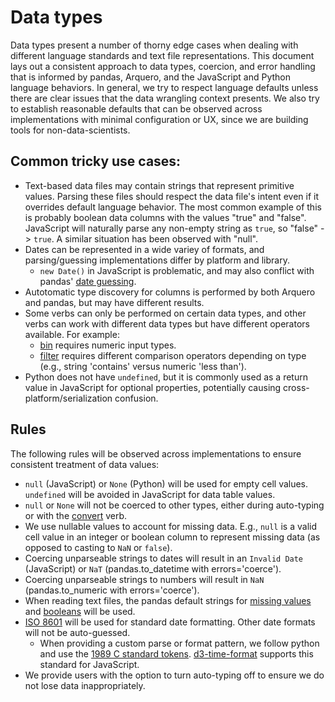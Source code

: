 # Data types 
Data types present a number of thorny edge cases when dealing with different language standards and text file representations. This document lays out a consistent approach to data types, coercion, and error handling that is informed by pandas, Arquero, and the JavaScript and Python language behaviors. In general, we try to respect language defaults unless there are clear issues that the data wrangling context presents. We also try to establish reasonable defaults that can be observed across implementations with minimal configuration or UX, since we are building tools for non-data-scientists.

## Common tricky use cases:
- Text-based data files may contain strings that represent primitive values. Parsing these files should respect the data file's intent even if it overrides default language behavior. The most common example of this is probably boolean data columns with the values "true" and "false". JavaScript will naturally parse any non-empty string as `true`, so "false" -> `true`. A similar situation has been observed with "null".
- Dates can be represented in a wide variey of formats, and parsing/guessing implementations differ by platform and library.
  - `new Date()` in JavaScript is problematic, and may also conflict with pandas' [date guessing](https://pandas.pydata.org/pandas-docs/stable/user_guide/io.html?highlight=date#date-handling).
- Autotomatic type discovery for columns is performed by both Arquero and pandas, but may have different results.
- Some verbs can only be performed on certain data types, and other verbs can work with different data types but have different operators available. For example:
  - [bin](./verbs/bin.md) requires numeric input types.
  - [filter](./verbs/filter.md) requires different comparison operators depending on type (e.g., string 'contains' versus numeric 'less than').
- Python does not have `undefined`, but it is commonly used as a return value in JavaScript for optional properties, potentially causing cross-platform/serialization confusion.

## Rules
The following rules will be observed across implementations to ensure consistent treatment of data values:
- `null` (JavaScript) or `None` (Python) will be used for empty cell values. `undefined` will be avoided in JavaScript for data table values.
- `null` or `None` will not be coerced to other types, either during auto-typing or with the [convert](./verbs/convert.md) verb.
- We use nullable values to account for missing data. E.g., `null` is a valid cell value in an integer or boolean column to represent missing data (as opposed to casting to `NaN` or `false`).
- Coercing unparseable strings to dates will result in an `Invalid Date` (JavaScript) or `NaT` (pandas.to_datetime with errors='coerce').
- Coercing unparseable strings to numbers will result in `NaN` (pandas.to_numeric with errors='coerce').
- When reading text files, the pandas default strings for [missing values](https://pandas.pydata.org/pandas-docs/stable/user_guide/io.html#na-values) and [booleans](https://pandas.pydata.org/pandas-docs/stable/user_guide/io.html#boolean-values) will be used.
- [ISO 8601](https://en.wikipedia.org/wiki/ISO_8601) will be used for standard date formatting. Other date formats will not be auto-guessed.
  - When providing a custom parse or format pattern, we follow python and use the [1989 C standard tokens](https://docs.python.org/3/library/datetime.html#strftime-and-strptime-behavior). [d3-time-format](https://github.com/d3/d3-time-format) supports this standard for JavaScript.
- We provide users with the option to turn auto-typing off to ensure we do not lose data inappropriately.
